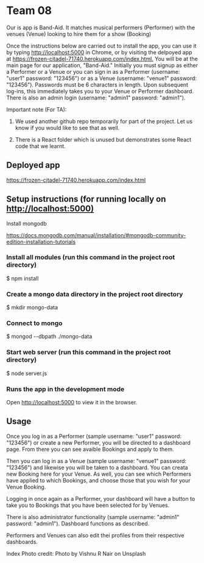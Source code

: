 # Team 08

Our is app is Band-Aid. It matches musical performers (Performer) with the venues (Venue) looking to hire them for a show (Booking)

Once the instructions below are carried out to install the app, you can use it by typing <http://localhost:5000> in Chrome, or by visiting the delpoyed app at <https://frozen-citadel-71740.herokuapp.com/index.html.> You will be at the main page for our application, "Band-Aid." Initially you must signup as either a Performer or a Venue or you can sign in as a Performer (username: "user1" password: "123456") or as a Venue (username: "venue1" password: "123456"). Passwords must be 6 characters in length.  Upon subsequent log-ins, this immediately takes you to your Venue or Performer dashboard. There is also an admin login (username: "admin1" password: "admin1").

Important note (For TA):

1) We used another github repo temporarily for part of the project. Let us know if you would like to see that as well.

2) There is a React folder which is unused but demonstrates some React code that we learnt.

## Deployed app

<https://frozen-citadel-71740.herokuapp.com/index.html>

## Setup instructions (for running locally on <http://localhost:5000)>

Install mongodb

<https://docs.mongodb.com/manual/installation/#mongodb-community-edition-installation-tutorials>

### Install all modules (run this command in the project root directory)

$ npm install

### Create a mongo data directory in the project root directory

$ mkdir mongo-data

### Connect to mongo

$ mongod --dbpath ./mongo-data

### Start web server (run this command in the project root directory)

$ node server.js

### Runs the app in the development mode

Open [http://localhost:5000](http://localhost:5000) to view it in the browser.

## Usage

Once you log in as a Performer (sample username: "user1" password: "123456")
or create a new Performer, you will be directed to a dashboard page. From there
you can see avaible Bookings and apply to them.

Then you can log in as a Venue (sample username: "venue1" password: "123456") 
and likewise you will be taken to a dashboard. You can creata new Booking here 
for your Venue. As well,  you can see which Performers have applied to which
Bookings,  and choose those that you wish for your Venue Booking.

Logging in once again as a Performer, your dashboard will have a button to
take you to Bookings that you have been selected for by Venues.

There is also administrator functionality (sample username: "admin1"
password: "admin1"). Dashboard functions as described.

Performers and Venues can also edit thei profiles from their respective
dashboards.

Index Photo credit:
Photo by Vishnu R Nair on Unsplash
